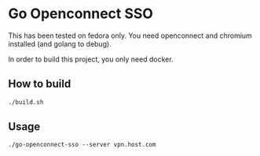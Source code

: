 # Go Openconnect SSO
This has been tested on fedora only.
You need openconnect and chromium installed (and golang to debug).

In order to build this project, you only need docker.
## How to build
```bash
./build.sh
```

## Usage
```
./go-openconnect-sso --server vpn.host.com
```